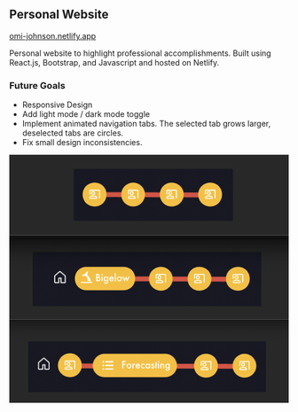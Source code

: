 ## Personal Website

[omi-johnson.netlify.app](https://omi-johnson.netlify.app/)

Personal website to highlight professional accomplishments. Built using React.js, Bootstrap, and Javascript and hosted on Netlify. 

### Future Goals 
- Responsive Design 
- Add light mode / dark mode toggle
- Implement animated navigation tabs. The selected tab grows larger, deselected tabs are circles. 
- Fix small design inconsistencies. 

![navtabs](navtabs.png)



